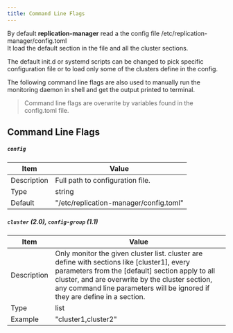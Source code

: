 ```yaml
---
title: Command Line Flags
---
```


By default **replication-manager** read a the config file  /etc/replication-manager/config.toml  
It load the default section in the file and all the cluster sections.

The default init.d or systemd scripts can be changed to pick specific configuration file or to load only some of the clusters define in the config.     

The following command line flags are also used to manually run the monitoring daemon in shell and get the output printed to terminal.  

> Command line flags are overwrite by variables found in the config.toml file.

## Command Line Flags

##### `config`

| Item | Value |
| ---- | ----- |
| Description | Full path to configuration file. |
| Type | string |
| Default | "/etc/replication-manager/config.toml" |

##### `cluster` (2.0), `config-group` (1.1)

| Item | Value |
| ---- | ----- |
| Description | Only monitor the given cluster list. cluster are define with sections like [cluster1], every parameters from the [default] section apply to all cluster, and are overwrite by the cluster section, any command line parameters will be ignored if they are define in a section.  |
| Type | list |
| Example | "cluster1,cluster2" |
